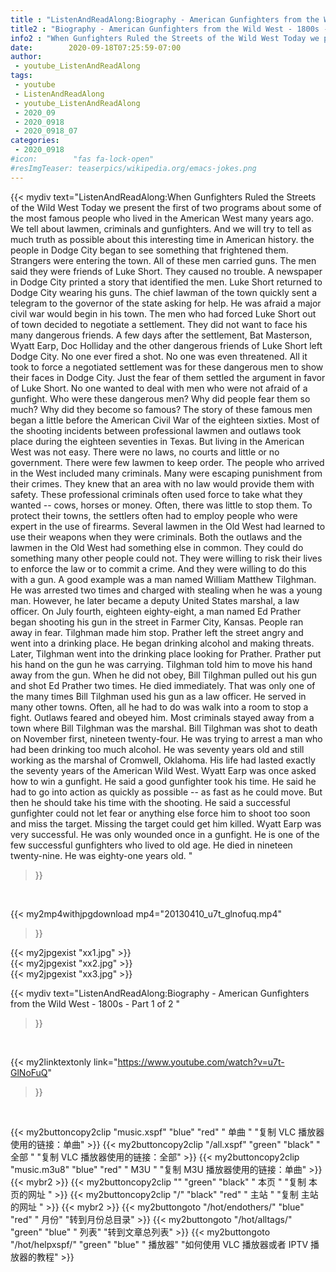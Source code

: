 ```yaml
---
title : "ListenAndReadAlong:Biography - American Gunfighters from the Wild West - 1800s - Part 1 of 2 "
title2 : "Biography - American Gunfighters from the Wild West - 1800s - Part 1 of 2 "
info2 : "When Gunfighters Ruled the Streets of the Wild West Today we present the first of two programs about some of the most famous people who lived in the American West many years ago.  We tell about lawmen, criminals and gunfighters.  And we will try to tell as much truth as possible about this interesting time in American history. the people in Dodge City began to see something that frightened them.  Strangers were entering the town.  All of these men carried guns. The men said they were friends of Luke Short.  They caused no trouble.  A newspaper in Dodge City printed a story that identified the men. Luke Short returned to Dodge City wearing his guns.  The chief lawman of the town quickly sent a telegram to the governor of the state asking for help.  He was afraid a major civil war would begin in his town. The men who had forced Luke Short out of town decided to negotiate a settlement. They did not want to face his many dangerous friends. A few days after the settlement, Bat Masterson, Wyatt Earp, Doc Holliday and the other dangerous friends of Luke Short left Dodge City.  No one ever fired a shot.  No one was even threatened.  All it took to force a negotiated settlement was for these dangerous men to show their faces in Dodge City.  Just the fear of them settled the argument in favor of Luke Short.  No one wanted to deal with men who were not afraid of a gunfight. Who were these dangerous men?  Why did people fear them so much?  Why did they become so famous?  The story of these famous men began a little before the American Civil War of the eighteen sixties. Most of the shooting incidents between professional lawmen and outlaws took place during the eighteen seventies in Texas. But living in the American West was not easy. There were no laws, no courts and little or no government.  There were few lawmen to keep order.  The people who arrived in the West included many criminals.  Many were escaping punishment from their crimes.  They knew that an area with no law would provide them with safety.  These professional criminals often used force to take what they wanted -- cows, horses or money.  Often, there was little to stop them. To protect their towns, the settlers often had to employ people who were expert in the use of firearms.  Several lawmen in the Old West had learned to use their weapons when they were criminals. Both the outlaws and the lawmen in the Old West had something else in common.  They could do something many other people could not.  They were willing to risk their lives to enforce the law or to commit a crime.  And they were willing to do this with a gun. A good example was a man named William Matthew Tilghman.  He was arrested two times and charged with stealing when he was a young man.  However, he later became a deputy United States marshal, a law officer. On July fourth, eighteen eighty-eight, a man named Ed Prather began shooting his gun in the street in Farmer City, Kansas.  People ran away in fear. Tilghman made him stop. Prather left the street angry and went into a drinking place.  He began drinking alcohol and making threats. Later, Tilghman went into the drinking place looking for Prather. Prather put his hand on the gun he was carrying. Tilghman told him to move his hand away from the gun.  When he did not obey, Bill Tilghman pulled out his gun and shot Ed Prather two times.  He died immediately. That was only one of the many times Bill Tilghman used his gun as a law officer.  He served in many other towns.  Often, all he had to do was walk into a room to stop a fight.  Outlaws feared and obeyed him. Most criminals stayed away from a town where Bill Tilghman was the marshal. Bill Tilghman was shot to death on November first, nineteen twenty-four.  He was trying to arrest a man who had been drinking too much alcohol.  He was seventy years old and still working as the marshal of Cromwell, Oklahoma.  His life had lasted exactly the seventy years of the American Wild West. Wyatt Earp was once asked how to win a gunfight.  He said a good gunfighter took his time.  He said he had to go into action as quickly as possible -- as fast as he could move. But then he should take his time with the shooting.  He said a successful gunfighter could not let fear or anything else force him to shoot too soon and miss the target.  Missing the target could get him killed. Wyatt Earp was very successful.  He was only wounded once in a gunfight.  He is one of the few successful gunfighters who lived to old age.  He died in nineteen twenty-nine.  He was eighty-one years old. "
date:        2020-09-18T07:25:59-07:00
author:
 - youtube_ListenAndReadAlong
tags:
 - youtube
 - ListenAndReadAlong
 - youtube_ListenAndReadAlong
 - 2020_09
 - 2020_0918
 - 2020_0918_07
categories:
 - 2020_0918
#icon:        "fas fa-lock-open"
#resImgTeaser: teaserpics/wikipedia.org/emacs-jokes.png
---
```


{{< mydiv text="ListenAndReadAlong:When Gunfighters Ruled the Streets of the Wild West Today we present the first of two programs about some of the most famous people who lived in the American West many years ago.  We tell about lawmen, criminals and gunfighters.  And we will try to tell as much truth as possible about this interesting time in American history. the people in Dodge City began to see something that frightened them.  Strangers were entering the town.  All of these men carried guns. The men said they were friends of Luke Short.  They caused no trouble.  A newspaper in Dodge City printed a story that identified the men. Luke Short returned to Dodge City wearing his guns.  The chief lawman of the town quickly sent a telegram to the governor of the state asking for help.  He was afraid a major civil war would begin in his town. The men who had forced Luke Short out of town decided to negotiate a settlement. They did not want to face his many dangerous friends. A few days after the settlement, Bat Masterson, Wyatt Earp, Doc Holliday and the other dangerous friends of Luke Short left Dodge City.  No one ever fired a shot.  No one was even threatened.  All it took to force a negotiated settlement was for these dangerous men to show their faces in Dodge City.  Just the fear of them settled the argument in favor of Luke Short.  No one wanted to deal with men who were not afraid of a gunfight. Who were these dangerous men?  Why did people fear them so much?  Why did they become so famous?  The story of these famous men began a little before the American Civil War of the eighteen sixties. Most of the shooting incidents between professional lawmen and outlaws took place during the eighteen seventies in Texas. But living in the American West was not easy. There were no laws, no courts and little or no government.  There were few lawmen to keep order.  The people who arrived in the West included many criminals.  Many were escaping punishment from their crimes.  They knew that an area with no law would provide them with safety.  These professional criminals often used force to take what they wanted -- cows, horses or money.  Often, there was little to stop them. To protect their towns, the settlers often had to employ people who were expert in the use of firearms.  Several lawmen in the Old West had learned to use their weapons when they were criminals. Both the outlaws and the lawmen in the Old West had something else in common.  They could do something many other people could not.  They were willing to risk their lives to enforce the law or to commit a crime.  And they were willing to do this with a gun. A good example was a man named William Matthew Tilghman.  He was arrested two times and charged with stealing when he was a young man.  However, he later became a deputy United States marshal, a law officer. On July fourth, eighteen eighty-eight, a man named Ed Prather began shooting his gun in the street in Farmer City, Kansas.  People ran away in fear. Tilghman made him stop. Prather left the street angry and went into a drinking place.  He began drinking alcohol and making threats. Later, Tilghman went into the drinking place looking for Prather. Prather put his hand on the gun he was carrying. Tilghman told him to move his hand away from the gun.  When he did not obey, Bill Tilghman pulled out his gun and shot Ed Prather two times.  He died immediately. That was only one of the many times Bill Tilghman used his gun as a law officer.  He served in many other towns.  Often, all he had to do was walk into a room to stop a fight.  Outlaws feared and obeyed him. Most criminals stayed away from a town where Bill Tilghman was the marshal. Bill Tilghman was shot to death on November first, nineteen twenty-four.  He was trying to arrest a man who had been drinking too much alcohol.  He was seventy years old and still working as the marshal of Cromwell, Oklahoma.  His life had lasted exactly the seventy years of the American Wild West. Wyatt Earp was once asked how to win a gunfight.  He said a good gunfighter took his time.  He said he had to go into action as quickly as possible -- as fast as he could move. But then he should take his time with the shooting.  He said a successful gunfighter could not let fear or anything else force him to shoot too soon and miss the target.  Missing the target could get him killed. Wyatt Earp was very successful.  He was only wounded once in a gunfight.  He is one of the few successful gunfighters who lived to old age.  He died in nineteen twenty-nine.  He was eighty-one years old. "
>}}
<br>


{{< my2mp4withjpgdownload mp4="20130410_u7t_glnofuq.mp4"
>}}

{{< my2jpgexist "xx1.jpg" >}}<br>
{{< my2jpgexist "xx2.jpg" >}}<br>
{{< my2jpgexist "xx3.jpg" >}}<br>



{{< mydiv text="ListenAndReadAlong:Biography - American Gunfighters from the Wild West - 1800s - Part 1 of 2 "
>}}
<br>

{{< my2linktextonly link="https://www.youtube.com/watch?v=u7t-GlNoFuQ"
>}}


<br>

{{< my2buttoncopy2clip "music.xspf"        "blue"   "red"    " 单曲 "  "复制 VLC 播放器使用的链接：单曲" >}} {{< my2buttoncopy2clip "/all.xspf"         "green"  "black"  " 全部 "  "复制 VLC 播放器使用的链接：全部" >}} {{< my2buttoncopy2clip "music.m3u8"        "blue"   "red"    " M3U  "    "复制 M3U 播放器使用的链接：单曲" >}} {{< mybr2 >}} {{< my2buttoncopy2clip ""                  "green"  "black"  " 本页 "    "复制 本页的网址 " >}} {{< my2buttoncopy2clip "/"                 "black"  "red"    " 主站 "    "复制 主站的网址 " >}} {{< mybr2 >}} {{< my2buttongoto      "/hot/endothers/"   "blue"   "red"    " 月份"   "转到月份总目录" >}} {{< my2buttongoto      "/hot/alltags/"     "green"  "blue"   " 列表"   "转到文章总列表" >}} {{< my2buttongoto      "/hot/helpxspf/"    "green"  "blue"   " 播放器" "如何使用 VLC 播放器或者 IPTV 播放器的教程" >}} 
